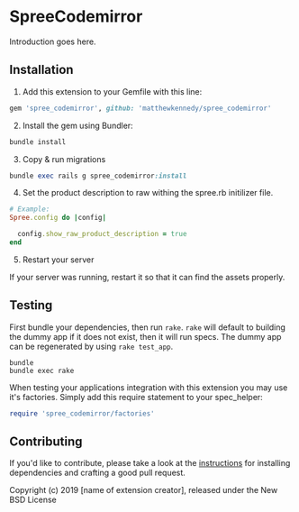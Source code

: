 # SpreeCodemirror

Introduction goes here.

## Installation

1. Add this extension to your Gemfile with this line:
  ```ruby
  gem 'spree_codemirror', github: 'matthewkennedy/spree_codemirror'
  ```

2. Install the gem using Bundler:
  ```ruby
  bundle install
  ```

3. Copy & run migrations
  ```ruby
  bundle exec rails g spree_codemirror:install
  ```

4. Set the product description to raw withing the spree.rb initilizer file.
  ```ruby
  # Example:
  Spree.config do |config|

    config.show_raw_product_description = true
  end
  ```

5. Restart your server

  If your server was running, restart it so that it can find the assets properly.

## Testing

First bundle your dependencies, then run `rake`. `rake` will default to building the dummy app if it does not exist, then it will run specs. The dummy app can be regenerated by using `rake test_app`.

```shell
bundle
bundle exec rake
```

When testing your applications integration with this extension you may use it's factories.
Simply add this require statement to your spec_helper:

```ruby
require 'spree_codemirror/factories'
```


## Contributing

If you'd like to contribute, please take a look at the
[instructions](CONTRIBUTING.md) for installing dependencies and crafting a good
pull request.

Copyright (c) 2019 [name of extension creator], released under the New BSD License
